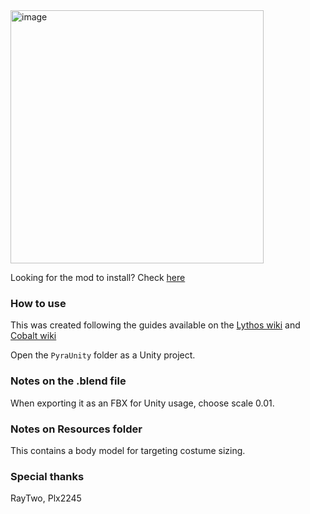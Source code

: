 <img width="405" alt="image" src="https://github.com/DivineDragonFanClub/pyra-costume/assets/3914917/f924b11f-311a-47d1-bf7e-a738f5047ba2">

Looking for the mod to install? Check [here](https://gamebanana.com/mods/479907)

### How to use

This was created following the guides available on the [Lythos wiki](https://github.com/DivineDragonFanClub/Lythos/wiki/Custom-models-(Unity)) and [Cobalt wiki](https://github.com/Raytwo/Cobalt/wiki/Spring-bones)

Open the `PyraUnity` folder as a Unity project.

### Notes on the .blend file
When exporting it as an FBX for Unity usage, choose scale 0.01.

### Notes on Resources folder
This contains a body model for targeting costume sizing.

### Special thanks
RayTwo, Plx2245
